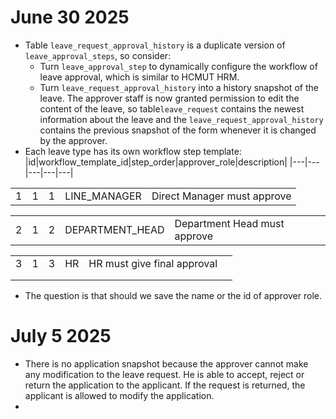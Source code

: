 # June 30 2025
- Table `leave_request_approval_history` is a duplicate version of `leave_approval_steps`, so consider:
	- Turn `leave_approval_step` to dynamically configure the workflow of leave approval, which is similar to HCMUT HRM.
	- Turn `leave_request_approval_history` into a history snapshot of the leave. The approver staff is now granted permission to edit the content of the leave, so table`leave_request` contains the newest information about the leave and the `leave_request_approval_history` contains the previous snapshot of the form whenever it is changed by the approver.
- Each leave type has its own workflow step template:
|id|workflow_template_id|step_order|approver_role|description|
|---|---|---|---|---|

|   |   |   |   |   |
|---|---|---|---|---|
|1|1|1|LINE_MANAGER|Direct Manager must approve|

|   |   |   |   |   |
|---|---|---|---|---|
|2|1|2|DEPARTMENT_HEAD|Department Head must approve|

|     |     |     |     |                             |     |
| --- | --- | --- | --- | --------------------------- | --- |
| 3   | 1   | 3   | HR  | HR must give final approval |     |
|     |     |     |     |                             |     |
|     |     |     |     |                             |     |
- The question is that should we save the name or the id of approver role.
# July 5 2025
- There is no application snapshot because the approver cannot make any modification to the leave request. He is able to accept, reject or return the application to the applicant. If the request is returned, the applicant is allowed to modify the application.
- 
